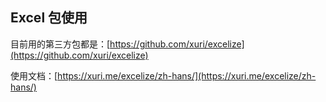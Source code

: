 
## Excel 包使用

目前用的第三方包都是：[https://github.com/xuri/excelize](https://github.com/xuri/excelize)

使用文档：[https://xuri.me/excelize/zh-hans/](https://xuri.me/excelize/zh-hans/)


